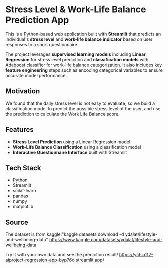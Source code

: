 # Stress Level & Work-Life Balance Prediction App

This is a Python-based web application built with **Streamlit** that predicts an individual's **stress level** and **work-life balance indicator** based on user responses to a short questionnaire.

The project leverages **supervised learning models** including **Linear Regression** for stress level prediction and **classification models** with Adaboost classifier for work-life balance categorization. It also includes key **feature engineering** steps such as encoding categorical variables to ensure accurate model performance.

## Motivation

We found that the daily stress level is not easy to evaluate, so we build a classification model to predict the possible
stress level of the user, and use the prediction to calculate the Work Life Balance score.

## Features

- **Stress Level Prediction** using a Linear Regression model
- **Work-Life Balance Classification** using a classification model
- **Interactive Questionnaire Interface** built with Streamlit

## Tech Stack

- Python
- Streamlit
- scikit-learn
- pandas
- numpy
- matplotlib

## Source

The dataset is from kaggle:"kaggle datasets download -d ydalat/lifestyle-and-wellbeing-data"
https://www.kaggle.com/datasets/ydalat/lifestyle-and-wellbeing-data

Try it with your own data and see the prediction result!
https://ychia112-aiproject-regression-app-byp76o.streamlit.app/

